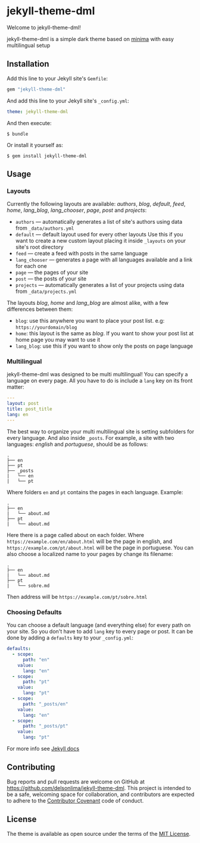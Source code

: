 # jekyll-theme-dml

Welcome to jekyll-theme-dml!

jekyll-theme-dml is a simple dark theme based on [minima](https://github.com/jekyll/minima) with easy multilingual setup

## Installation

Add this line to your Jekyll site's `Gemfile`:

```ruby
gem "jekyll-theme-dml"
```

And add this line to your Jekyll site's `_config.yml`:

```yaml
theme: jekyll-theme-dml
```

And then execute:

    $ bundle

Or install it yourself as:

    $ gem install jekyll-theme-dml

## Usage

### Layouts

Currently the following layouts are available: *authors*, *blog*, *default*, *feed*, *home*, *lang_blog*, *lang_chooser*, *page*, *post* and *projects*:

  - `authors` &mdash; automatically generates a list of site's authors using data from `_data/authors.yml`
  - `default` &mdash; default layout used for every other layouts
  Use this if you want to create a new custom layout placing it inside `_layouts` on your site's root directory
  - `feed` &mdash; create a feed with posts in the same language
  - `lang_chooser` &mdash; generates a page with all languages available and a link for each one
  - `page` &mdash; the pages of your site
  - `post` &mdash; the posts of your site
  - `projects` &mdash; automatically generates a list of your projects using data from `_data/projects.yml`

The layouts *blog*, *home* and *lang_blog* are almost alike, with a few differences between them:

  - `blog`: use this anywhere you want to place your post list. e.g: `https://yourdomain/blog`
  - `home`: this layout is the same as *blog*. If you want to show your post list at home page you may want to use it
  - `lang_blog`: use this if you want to show only the posts on page language

### Multilingual

jekyll-theme-dml was designed to be multi multilingual!
You can specify a language on every page. All you have to do is include a `lang` key on its front matter:

```yaml
---
layout: post
title: post_title
lang: en
---
```

The best way to organize your multi multilingual site is setting subfolders for every language. And also inside `_posts`.
For example, a site with two languages: *english* and *portuguese*, should be as follows:

```
.
├── en
├── pt
├── _posts
|   └── en
|   └── pt
```

Where folders `en` and `pt` contains the pages in each language.
Example:

```
.
├── en
|   └── about.md
├── pt
|   └── about.md
```

Here there is a page called about on each folder.
Where `https://example.com/en/about.html` will be the page in english, and `https://example.com/pt/about.html` will be the page in portuguese.
You can also choose a localized name to your pages by change its filename:

```
.
├── en
|   └── about.md
├── pt
|   └── sobre.md
```

Then address will be `https://example.com/pt/sobre.html`

### Choosing Defaults

You can choose a default language (and everything else) for every path on your site. So you don't have to add `lang` key to every page or post.
It can be done by adding a `defaults` key to your `_config.yml`:

```yaml
defaults:
  - scope:
      path: "en"
    value:
      lang: "en"
  - scope:
      path: "pt"
    value:
      lang: "pt"
  - scope:
      path: "_posts/en"
    value:
      lang: "en"
  - scope:
      path: "_posts/pt"
    value:
      lang: "pt"
```

For more info see [Jekyll docs](https://jekylllrb.com/docs/configuration/#front-matter-defaults)

## Contributing

Bug reports and pull requests are welcome on GitHub at https://github.com/delsonlima/jekyll-theme-dml.
This project is intended to be a safe, welcoming space for collaboration, and contributors are expected to adhere to the [Contributor Covenant](http://contributor-covenant.org) code of conduct.

## License

The theme is available as open source under the terms of the [MIT License](https://opensource.org/licenses/MIT).
